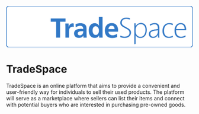<img src="./logos/tradespace-lettermark-white.svg">


<!-- <img src="./logos/tradespace-logo-256.svg" align="left"> -->

# TradeSpace
TradeSpace is an online platform that aims to provide a convenient and user-friendly way for individuals to sell their used products. The platform will serve as a marketplace where sellers can list their items and connect with potential buyers who are interested in purchasing pre-owned goods.
